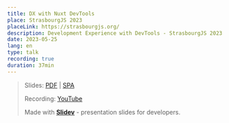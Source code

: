 ```yaml
---
title: DX with Nuxt DevTools
place: StrasbourgJS 2023
placeLink: https://strasbourgjs.org/
description: Development Experience with DevTools - StrasbourgJS 2023
date: 2023-05-25
lang: en
type: talk
recording: true
duration: 37min
---
```


> Slides: [PDF](https://antfu.me/talks/2023-05-25) | [SPA](https://talks.antfu.me/2023/nuxt-devtools-strasbourg/)
>
> Recording: [YouTube](https://www.youtube.com/watch?v=brXZw4HQBGY)
>
> Made with <Slidev class="inline"/>  [**Slidev**](https://github.com/slidevjs/slidev) - presentation slides for developers.

<YouTubeEmbed id="brXZw4HQBGY" />
